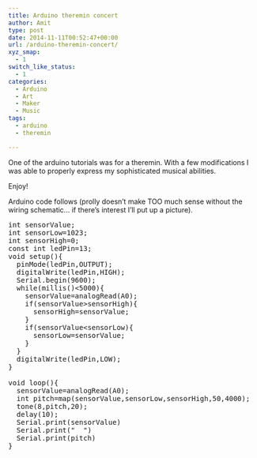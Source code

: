```yaml
---
title: Arduino theremin concert
author: Amit
type: post
date: 2014-11-11T00:52:47+00:00
url: /arduino-theremin-concert/
xyz_smap:
  - 1
switch_like_status:
  - 1
categories:
  - Arduino
  - Art
  - Maker
  - Music
tags:
  - arduino
  - theremin

---
```

One of the arduino tutorials was for a theremin. With a few modifications I was able to properly express my sophisticated musical abilities.

Enjoy!



Arduino code follows (prolly doesn&#8217;t make TOO much sense without the wiring schematic&#8230; if there&#8217;s interest I&#8217;ll put up a picture).

<pre>int sensorValue;
int sensorLow=1023;
int sensorHigh=0;
const int ledPin=13;
void setup(){
  pinMode(ledPin,OUTPUT);
  digitalWrite(ledPin,HIGH);
  Serial.begin(9600);
  while(millis()&lt;5000){
    sensorValue=analogRead(A0);
    if(sensorValue&gt;sensorHigh){
      sensorHigh=sensorValue;
    }
    if(sensorValue&lt;sensorLow){
      sensorLow=sensorValue;
    }
  }
  digitalWrite(ledPin,LOW);
}

void loop(){
  sensorValue=analogRead(A0);
  int pitch=map(sensorValue,sensorLow,sensorHigh,50,4000);
  tone(8,pitch,20);
  delay(10);
  Serial.print(sensorValue)
  Serial.print("  ")
  Serial.print(pitch)
}
</pre>